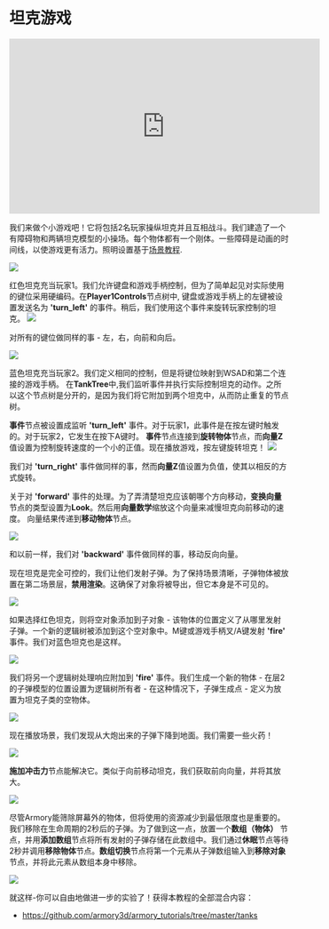 # 坦克游戏

<iframe width="560" height="315" src="https://www.youtube.com/embed/5b97eR5_fQI?rel=0" frameborder="0" allow="autoplay; encrypted-media" allowfullscreen></iframe>

我们来做个小游戏吧！它将包括2名玩家操纵坦克并且互相战斗。我们建造了一个有障碍物和两辆坦克模型的小操场。每个物体都有一个刚体。一些障碍是动画的时间线，以使游戏更有活力。照明设置基于[场景教程](/getting_started/playground.md).

![](/getting_started/img/tanks/1.jpg)

红色坦克充当玩家1。我们允许键盘和游戏手柄控制，但为了简单起见对实际使用的键位采用硬编码。在**Player1Controls**节点树中, 键盘或游戏手柄上的左键被设置发送名为 **'turn_left'** 的事件。稍后，我们使用这个事件来旋转玩家控制的坦克。
![](/getting_started/img/tanks/2.jpg)

对所有的键位做同样的事 - 左，右，向前和向后。

![](/getting_started/img/tanks/3.jpg)

蓝色坦克充当玩家2。我们定义相同的控制，但是将键位映射到WSAD和第二个连接的游戏手柄。
在**TankTree**中,我们监听事件并执行实际控制坦克的动作。之所以这个节点树是分开的，是因为我们将它附加到两个坦克中，从而防止重复的节点树。

**事件**节点被设置成监听 **'turn_left'** 事件。对于玩家1，此事件是在按左键时触发的。对于玩家2，它发生在按下A键时。 **事件**节点连接到**旋转物体**节点，而**向量Z** 值设置为控制旋转速度的一个小的正值。现在播放游戏，按左键旋转坦克！
![](/getting_started/img/tanks/4.jpg)

我们对 **'turn_right'** 事件做同样的事，然而**向量Z**值设置为负值，使其以相反的方式旋转。

关于对 **'forward'** 事件的处理。为了弄清楚坦克应该朝哪个方向移动，**变换向量**节点的类型设置为**Look**。然后用**向量数学**缩放这个向量来减慢坦克向前移动的速度。 向量结果传递到**移动物体**节点。

![](/getting_started/img/tanks/5.jpg)

和以前一样，我们对 **'backward'** 事件做同样的事，移动反向向量。

现在坦克是完全可控的，我们让他们发射子弹。为了保持场景清晰，子弹物体被放置在第二场景层，**禁用渲染**。这确保了对象将被导出，但它本身是不可见的。

![](/getting_started/img/tanks/6.jpg)

如果选择红色坦克，则将空对象添加到子对象 - 该物体的位置定义了从哪里发射子弹。一个新的逻辑树被添加到这个空对象中。M键或游戏手柄叉/A键发射 **'fire'** 事件。我们对蓝色坦克也是这样。

![](/getting_started/img/tanks/7.jpg)

我们将另一个逻辑树处理响应附加到 **'fire'** 事件。我们生成一个新的物体 - 在层2的子弹模型的位置设置为逻辑树所有者 - 在这种情况下，子弹生成点 - 定义为放置为坦克子类的空物体。

![](/getting_started/img/tanks/8.jpg)

现在播放场景，我们发现从大炮出来的子弹下降到地面。我们需要一些火药！

![](/getting_started/img/tanks/a.jpg)

**施加冲击力**节点能解决它。类似于向前移动坦克，我们获取前向向量，并将其放大。

![](/getting_started/img/tanks/9.jpg)

尽管Armory能筛除屏幕外的物体，但将使用的资源减少到最低限度也是重要的。 我们移除在生命周期的2秒后的子弹。为了做到这一点，放置一个**数组（物体）** 节点，并用**添加数组**节点将所有发射的子弹存储在此数组中。我们通过**休眠**节点等待2秒并调用**移除物体**节点。**数组切换**节点将第一个元素从子弹数组输入到**移除对象**节点，并将此元素从数组本身中移除。

![](/getting_started/img/tanks/10.jpg)

就这样-你可以自由地做进一步的实验了！获得本教程的全部混合内容：

- https://github.com/armory3d/armory_tutorials/tree/master/tanks
